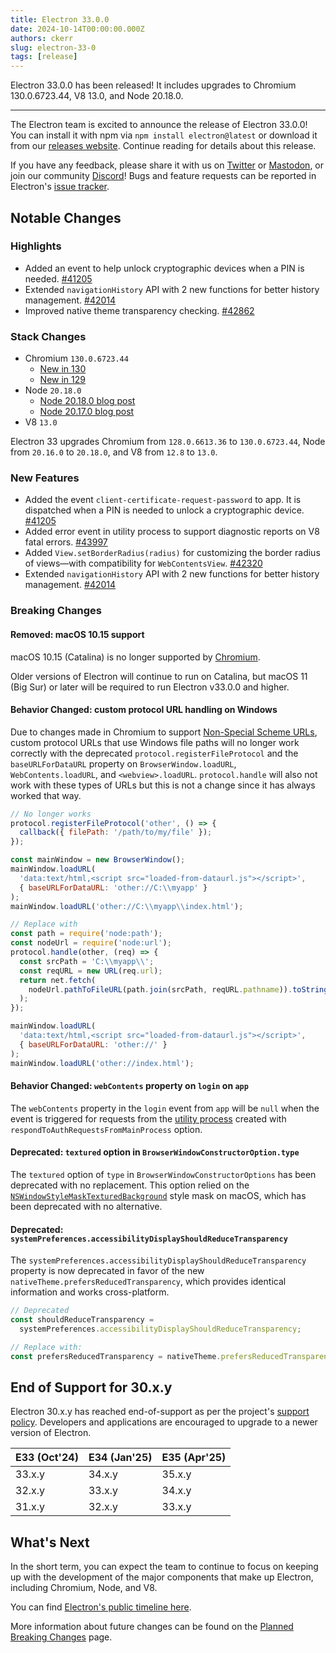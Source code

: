 ```yaml
---
title: Electron 33.0.0
date: 2024-10-14T00:00:00.000Z
authors: ckerr
slug: electron-33-0
tags: [release]
---
```


Electron 33.0.0 has been released! It includes upgrades to Chromium 130.0.6723.44, V8 13.0, and Node 20.18.0.

---

The Electron team is excited to announce the release of Electron 33.0.0! You can install it with npm via `npm install electron@latest` or download it from our [releases website](https://releases.electronjs.org/releases/stable). Continue reading for details about this release.

If you have any feedback, please share it with us on [Twitter](https://twitter.com/electronjs) or [Mastodon](https://social.lfx.dev/@electronjs), or join our community [Discord](https://discord.com/invite/electronjs)! Bugs and feature requests can be reported in Electron's [issue tracker](https://github.com/electron/electron/issues).

## Notable Changes

### Highlights

- Added an event to help unlock cryptographic devices when a PIN is needed. [#41205](https://github.com/electron/electron/pull/41205)
- Extended `navigationHistory` API with 2 new functions for better history management. [#42014](https://github.com/electron/electron/pull/42014)
- Improved native theme transparency checking. [#42862](https://github.com/electron/electron/pull/42862)

### Stack Changes

- Chromium `130.0.6723.44`
  - [New in 130](https://developer.chrome.com/blog/new-in-chrome-130/)
  - [New in 129](https://developer.chrome.com/blog/new-in-chrome-129/)
- Node `20.18.0`
  - [Node 20.18.0 blog post](https://nodejs.org/en/blog/release/v20.18.0/)
  - [Node 20.17.0 blog post](https://nodejs.org/en/blog/release/v20.17.0/)
- V8 `13.0`

Electron 33 upgrades Chromium from `128.0.6613.36` to `130.0.6723.44`, Node from `20.16.0` to `20.18.0`, and V8 from `12.8` to `13.0`.

### New Features

- Added the event `client-certificate-request-password` to app. It is dispatched when a PIN is needed to unlock a cryptographic device. [#41205](https://github.com/electron/electron/pull/41205)
- Added error event in utility process to support diagnostic reports on V8 fatal errors. [#43997](https://github.com/electron/electron/pull/43997)
- Added `View.setBorderRadius(radius)` for customizing the border radius of views—with compatibility for `WebContentsView`. [#42320](https://github.com/electron/electron/pull/42320)
- Extended `navigationHistory` API with 2 new functions for better history management. [#42014](https://github.com/electron/electron/pull/42014)

### Breaking Changes

#### Removed: macOS 10.15 support

macOS 10.15 (Catalina) is no longer supported by [Chromium](https://chromium-review.googlesource.com/c/chromium/src/+/5734361).

Older versions of Electron will continue to run on Catalina, but macOS 11 (Big Sur)
or later will be required to run Electron v33.0.0 and higher.

#### Behavior Changed: custom protocol URL handling on Windows

Due to changes made in Chromium to support [Non-Special Scheme URLs](http://bit.ly/url-non-special), custom protocol URLs that use Windows file paths will no longer work correctly with the deprecated `protocol.registerFileProtocol` and the `baseURLForDataURL` property on `BrowserWindow.loadURL`, `WebContents.loadURL`, and `<webview>.loadURL`. `protocol.handle` will also not work with these types of URLs but this is not a change since it has always worked that way.

```js
// No longer works
protocol.registerFileProtocol('other', () => {
  callback({ filePath: '/path/to/my/file' });
});

const mainWindow = new BrowserWindow();
mainWindow.loadURL(
  'data:text/html,<script src="loaded-from-dataurl.js"></script>',
  { baseURLForDataURL: 'other://C:\\myapp' }
);
mainWindow.loadURL('other://C:\\myapp\\index.html');

// Replace with
const path = require('node:path');
const nodeUrl = require('node:url');
protocol.handle(other, (req) => {
  const srcPath = 'C:\\myapp\\';
  const reqURL = new URL(req.url);
  return net.fetch(
    nodeUrl.pathToFileURL(path.join(srcPath, reqURL.pathname)).toString()
  );
});

mainWindow.loadURL(
  'data:text/html,<script src="loaded-from-dataurl.js"></script>',
  { baseURLForDataURL: 'other://' }
);
mainWindow.loadURL('other://index.html');
```

#### Behavior Changed: `webContents` property on `login` on `app`

The `webContents` property in the `login` event from `app` will be `null`
when the event is triggered for requests from the [utility process](api/utility-process.md)
created with `respondToAuthRequestsFromMainProcess` option.

#### Deprecated: `textured` option in `BrowserWindowConstructorOption.type`

The `textured` option of `type` in `BrowserWindowConstructorOptions` has been deprecated with no replacement. This option relied on the [`NSWindowStyleMaskTexturedBackground`](https://developer.apple.com/documentation/appkit/nswindowstylemask/nswindowstylemasktexturedbackground) style mask on macOS, which has been deprecated with no alternative.

#### Deprecated: `systemPreferences.accessibilityDisplayShouldReduceTransparency`

The `systemPreferences.accessibilityDisplayShouldReduceTransparency` property is now deprecated in favor of the new `nativeTheme.prefersReducedTransparency`, which provides identical information and works cross-platform.

```js
// Deprecated
const shouldReduceTransparency =
  systemPreferences.accessibilityDisplayShouldReduceTransparency;

// Replace with:
const prefersReducedTransparency = nativeTheme.prefersReducedTransparency;
```

## End of Support for 30.x.y

Electron 30.x.y has reached end-of-support as per the project's [support policy](https://www.electronjs.org/docs/latest/tutorial/electron-timelines#version-support-policy). Developers and applications are encouraged to upgrade to a newer version of Electron.

| E33 (Oct'24) | E34 (Jan'25) | E35 (Apr'25) |
| ------------ | ------------ | ------------ |
| 33.x.y       | 34.x.y       | 35.x.y       |
| 32.x.y       | 33.x.y       | 34.x.y       |
| 31.x.y       | 32.x.y       | 33.x.y       |

## What's Next

In the short term, you can expect the team to continue to focus on keeping up with the development of the major components that make up Electron, including Chromium, Node, and V8.

You can find [Electron's public timeline here](https://www.electronjs.org/docs/latest/tutorial/electron-timelines).

More information about future changes can be found on the [Planned Breaking Changes](https://github.com/electron/electron/blob/main/docs/breaking-changes.md) page.

